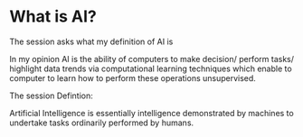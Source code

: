 # What is AI? 

The session asks what my definition of AI is

In my opinion AI is the ability of computers to make decision/ perform tasks/ highlight data trends via computational learning techniques which enable to computer to learn how to perform these operations unsupervised. 

The session Defintion: 

Artificial Intelligence is essentially intelligence demonstrated by machines to undertake tasks ordinarily performed by humans. 
